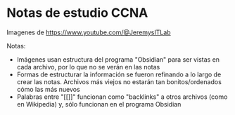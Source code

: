 # Notas de estudio CCNA

Imagenes de https://www.youtube.com/@JeremysITLab

Notas: 
- Imágenes usan estructura del programa "Obsidian" para ser vistas en cada archivo, por lo que no se verán en las notas
- Formas de estructurar la información se fueron refinando a lo largo de crear las notas. Archivos más viejos no estarán tan bonitos/ordenados cómo las más nuevos
- Palabras entre "[[]]" funcionan como "backlinks" a otros archivos (como en Wikipedia) y, sólo funcionan en el programa Obsidian